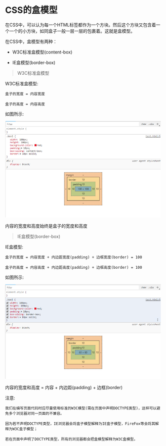 # CSS的盒模型

在CSS中，可以认为每一个HTML标签都作为一个方块。然后这个方块又包含着一个一个的小方块，如同盒子一般一层一层的包裹着。这就是盒模型。

在CSS中，盒模型有两种：

+ W3C标准盒模型(content-box)

+ IE盒模型(border-box)

> W3C标准盒模型

W3C标准盒模型:

    盒子的宽度 = 内容宽度

    盒子的高度 = 内容高度

如图所示:

![W3C标准盒模型](./images/盒模型1.png)

内容的宽度和高度始终是盒子的宽度和高度

> IE盒模型(border-box)

IE盒模型:

    盒子的宽度 = 内容宽度 + 内边距宽度(padding) + 边框宽度(border) = 100

    盒子的高度 = 内容高度 + 内边距高度(padding) + 边框高度(border) = 100

如图所示:

![IE盒模型](./images/盒模型2.png)

内容的宽度和高度 = 内容 + 内边距(padding) + 边框(border)

注意:
    
    我们在编写页面代码时应尽量使用标准的W3C模型(需在页面中声明DOCTYPE类型)，这样可以避免多个浏览器对同一页面的不兼容。

    因为若不声明DOCTYPE类型，IE浏览器会将盒子模型解释为IE盒子模型，FireFox等会将其解释为W3C盒子模型；
    
    若在页面中声明了DOCTYPE类型，所有的浏览器都会把盒模型解释为W3C盒模型。